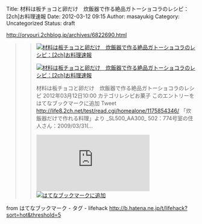 Title: 材料は板チョコと卵だけ　炊飯器で作る絶品ガトーショコラのレシピ：[2ch]お料理速報
Date: 2012-03-12 09:15
Author: masayukig
Category: Uncategorized
Status: draft

<http://oryouri.2chblog.jp/archives/6822690.html>  
  
  

> > ![](http://cdn-ak.favicon.st-hatena.com/?url=http%3A%2F%2Foryouri.2chblog.jp%2F)[材料は板チョコと卵だけ　炊飯器で作る絶品ガトーショコラのレシピ：\[2ch\]お料理速報](http://oryouri.2chblog.jp/archives/6822690.html)
> >
> > [![材料は板チョコと卵だけ　炊飯器で作る絶品ガトーショコラのレシピ：\[2ch\]お料理速報](http://cdn-ak.b.st-hatena.com/entryimage/84934281-1331514481.jpg "材料は板チョコと卵だけ　炊飯器で作る絶品ガトーショコラのレシピ：[2ch]お料理速報")](http://oryouri.2chblog.jp/archives/6822690.html)
> >
> > 材料は板チョコと卵だけ　炊飯器で作る絶品ガトーショコラのレシピ
> > 2012年03月12日10:00 カテゴリレシピお菓子
> > このエントリーをはてなブックマークに追加 Tweet
> > http://life8.2ch.net/test/read.cgi/homealone/1175854346/
> > 「炊飯器だけで作れる料理」より \_SL500\_AA300\_
> > 502：774号室の住人さん：2009/03/31(...
> >
> > [![はてなブックマーク -
> > 材料は板チョコと卵だけ　炊飯器で作る絶品ガトーショコラのレシピ：\[2ch\]お料理速報](http://b.hatena.ne.jp/entry/image/http://oryouri.2chblog.jp/archives/6822690.html "はてなブックマーク - 材料は板チョコと卵だけ　炊飯器で作る絶品ガトーショコラのレシピ：[2ch]お料理速報")](http://b.hatena.ne.jp/entry/http://oryouri.2chblog.jp/archives/6822690.html)
> > [![はてなブックマークに追加](http://b.hatena.ne.jp/images/append.gif "はてなブックマークに追加")](http://b.hatena.ne.jp/append?http://oryouri.2chblog.jp/archives/6822690.html)

  
  
from はてなブックマーク - タグ - lifehack
<http://b.hatena.ne.jp/t/lifehack?sort=hot&threshold=5>
